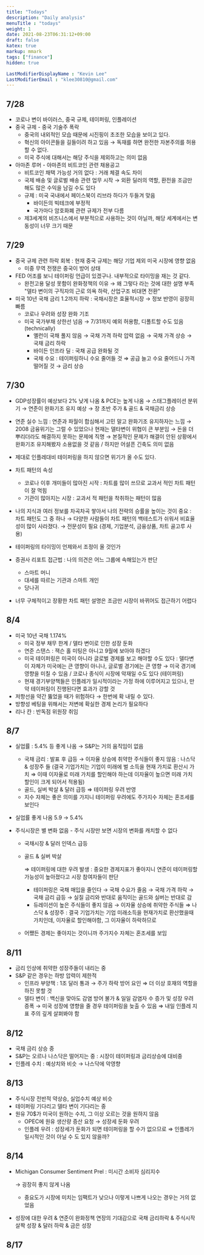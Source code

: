 ```yaml
---
title: "Todays"
description: "Daily analysis"
menuTitle : "todays"
weight: 1
date: 2021-08-23T06:31:12+09:00
draft: false
katex: true
markup: mmark
tags: ["finance"]
hidden: true

LastModifierDisplayName : "Kevin Lee"
LastModifierEmail : "klee30810@gmail.com"
---
```


## 7/28

- 코로나 변이 바이러스, 중국 규제, 테이퍼링, 인플레이션
- 중국 규제 - 중국 기술주 폭락
  - 중국의 내외적인 모습 때문에 시진핑이 초조한 모습을 보이고 있다.
  - 혁신의 아이콘들을 길들이려 하고 있음 → 독재를 하면 완전한 자본주의를 허용할 수 없다.
  - 미국 주식에 대해서는 해당 주식을 제외하고는 의미 없음
- 아마존 루머 - 아마존의 비트코인 관련 채용공고
  - 비트코인 채택 가능성 거의 없다 : 거래 체결 속도 차이
  - 국제 배송 및 글로벌 배송 관련 업무 시작 → 외환 딜러의 역할, 환전을 조금만 해도 많은 수익을 남길 수도 있다
  - 규제 : 미국 국내에서 페이스북이 리브라 하다가 두들겨 맞음
    - 바이든의 빅테크에 부정적
    - 국가마다 암호화폐 관련 규제가 전부 다름
  - 제3세계의 비즈니스에서 부분적으로 사용하는 것이 아닐까, 해당 세계에서는 변동성이 너무 크기 때문



## 7/29

- 중국 규제 관련 하락 회복 : 현재 중국 규제는 해당 기업 제외 미국 시장에 영향 없음
  - 미중 무역 전쟁은 중국이 방어 상태
- FED 어조를 보니 테이퍼링 언급이 있겠구나. 내부적으로 타이밍을 재는 것 같다.
  - 완전고용 달성 못함이 완화정책의 이유 → 왜 그렇다 라는 것에 대한 설명 부족 "델타 변이의 구직자의 근로 의욕 하락, 산업구조 비대면 전환"
- 미국 10년 국채 금리 1.2까지 하락 : 국채시장은 효율적시장 → 정보 반영이 굉장히 빠름
  - 코로나 우려와 성장 완화 기조
  - 미국 국가부채 상한선 넘음 → 7/31까지 예외 허용함, 디폴트할 수도 있음(technically)
    - 옐런이 국채 풀지 않음 → 국채 가격 하락 압력 없음 → 국채 가격 상승 → 국채 금리 하락
    - 바이든 인프라 딜 : 국채 공급 완화될 것
    - 국채 수요 : 테이퍼링하니 수요 줄어들 것 ⇒ 공급 늘고 수요 줄어드니 가격 떨어질 것 → 금리 상승



## 7/30

- GDP성장률이 예상보다 2% 낮게 나옴 & PCE는 높게 나옴 → 스태그플레이션 분위기 → 연준이 완화기조 유지 예상 → 장 초반 주가 & 골드 & 국채금리 상승

- 연준 실수 느낌 : 연준과 파월이 합심해서 고민 말고 완화기조 유지하자는 느낌 → 2008 금융위기는 그럴 수 있었으나 현재는 델타변이 위협이 큰 부분임 → 돈을 더 뿌리더라도 해결하지 못하는 문제에 직명 → 본질적인 문제가 해결이 안된 상황에서 완화기조 유지해봤자 소용없을 것 같음 / 하지만 어설픈 긴축도 의미 없음

- 제대로 인플레대비 테이퍼링을 하지 않으면 위기가 올 수도 있다.

- 차트 패턴의 속성

  - 코로나 이후 개미들이 많아진 시작 : 차트를 많이 쓰므로 교과서 적인 차트 패턴이 잘 먹힘
  - 기관이 많아지는 시장 : 교과서 적 패턴을 착취하는 패턴이 많음

- 나의 지식과 여러 정보를 차곡차곡 쌓아서 나의 전략의 승률을 높이는 것이 중요 : 차트 패턴도 그 중 하나 → 다양한 사람들이 차트 패턴의 백테스트가 쉬워서 비효율성이 많이 사라졌다. → 전문성이 필요 (경제, 기업분석, 금융상품, 차트 골고루 사용)

- 테이퍼링의 타이밍이 언제와서 조정이 올 것인가

- 증권사 리포트 접근법 : 나의 의견은 어느 그룹에 속해있는가 판단

  - 스마트 머니
  - 대세를 따르는 기관과 스마트 개인
  - 당나귀

- 너무 구체적이고 장황한 차트 패턴 설명은 조금만 시장이 바뀌어도 접근하기 어렵다

  

## 8/4

- 미국 10년 국채 1.174%
  - 미국 정부 채무 한계 / 델타 변이로 인한 성장 둔화
  - 연준 스탠스 : 잭슨 홀 미팅은 아니고 9월에 보아야 하겠다 
  - 미국 테이퍼링은 미국이 아니라 글로벌 경제를 보고 해야할 수도 있다 : 델타변이 자체가 미국에는 큰 영향이 아니나, 글로벌 경기에는 큰 영향 → 미국 경기에 영향을 미칠 수 있음 / 코로나 종식이 시장에 악재일 수도 있다 (테이퍼링)
  - 현재 경기부양책들은 인플레가 일시적이라는 가정 하에 이루어지고 있으나, 만약 테이퍼링이 진행된다면 효과가 강할 것
- 저항선을 약간 뚫었을 때가 위험하다 → 한번에 확 내릴 수 있다.
- 방향성 베팅을 위해서는 저변에 확실한 경제 논리가 필요하다
- 리나 칸 : 반독점 위원장 취임



## 8/7 

- 실업률 : 5.4% 등 좋게 나옴 → S&P는 거의 움직임이 없음
  - 국채 금리 : 발표 후 급등 → 이자율 상승에 취약한 주식들이 좋지 않음 : 나스닥 & 성장주 들 (결국 기업가치는 기업이 미래에 벌 소득을 현재 가치로 환산시 가치 ⇒ 이때 이자율로 미래 가치를 할인해야 하는데 이자율이 높으면 미래 가치 할인이 크게 되어서 적용됨)
  - 골드, 실버 박살 & 달러 급등 ⇒ 테이퍼링 우려 반영
  - 지수 자체는 좋은 의미를 가지니 테이퍼링 우려에도 주가지수 자체는 혼조세를 보인다
  
- 실업률 좋게 나옴 5.9 → 5.4%

- 주식시장은 별 변화 없음 - 주식 시장만 보면 시장의 변화를 캐치할 수 없다

  - 국채시장 & 달러 인덱스 급등

  - 골드 & 실버 박살

    ⇒ 테이퍼링에 대한 우려 발생 : 중요한 경제지표가 좋아지니 연준이 테이퍼링할 가능성이 높아졌다고 시장 참여자들이 판단

    - 테이퍼링은 국채 매입을 줄인다 → 국채 수요가 줄음 → 국채 가격 하락 → 국채 금리 급등 → 실질 금리와 반대로 움직이는 골드와 실버는 반대로 감
    - 듀레이션이 높은 주식들이 좋지 않음 → 이자율 상승에 취약한 주식들 ⇒ 나스닥 & 성장주 : 결국 기업가치는 기업 미래소득을 현재가치로 환산했을때 가치인데, 이자율로 할인해야함, 그 이자율이 하락하므로 

  - 어쨌든 경제는 좋아지는 것이니까 주가지수 자체는 혼조세를 보임

## 8/11

- 금리 인상에 취약한 성장주들이 내리는 중
- S&P 같은 경우는 하방 압력이 제한적
  - 인프라 부양책 : 1조 달러 통과 → 주가 하락 방어 요인 ⇒ 더 이상 호재의 역할을 하진 못할 것
  - 델타 변이 : 백신을 맞아도 감염 방어 불가 & 일일 감염자 수 증가 및 성장 우려 증폭 → 미국 성장에 영향을 줄 경우 테이퍼링을 늦출 수 있음 ⇒ 내일 인플레 지표 주의 깊게 살펴봐야 함

## 8/12

- 국채 금리 상승 중
- S&P는 오르나 나스닥은 떨어지는 중 : 시장이 테이퍼링과 금리상승에 대비중
- 인플레 수치 : 예상치와 비슷 → 나스닥에 악영향

## 8/13

- 주식시장 전반적 약상승, 실업수치 예상 비슷
- 테이퍼링 기다리고 델타 변이 기다리는 중
- 원유 70$가 미국이 원하는 수치, 그 이상 오르는 것을 원하지 않음
  - OPEC에 원유 생산량 증산 요청 → 성장세 둔화 우려
  - 인플레 우려 : 성장세가 둔화가 되면 테이퍼링을 할 수가 없으므로 ⇒ 인플레가 일시적인 것이 아닐 수 도 있지 않을까?

## 8/14

- Michigan Consumer Sentiment Prel : 미시간 소비자 심리지수

  → 굉장히 좋지 않게 나옴

  - 중요도가 시장에 미치는 임팩트가 낮으나 이렇게 나쁘게 나오는 경우는 거의 없었음

- 성장에 대한 우려 & 연준이 완화정책 연장의 기대감으로 국채 금리하락 & 주식시작 살짝 성장 & 달러 하락 & 금은 성장

## 8/17

